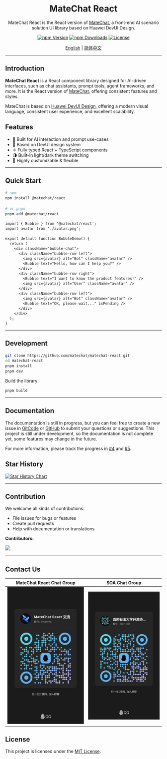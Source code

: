 <div align="center">
  <h1>MateChat React</h1>
</div>

<div align="center">

MateChat React is the React version of [MateChat](https://github.com/DevCloudFE/MateChat), a front-end AI scenario solution UI library based on Huawei DevUI Design.


[![npm Version](https://img.shields.io/npm/v/@matechat/react.svg)](https://www.npmjs.com/package/@matechat/react)
[![npm Downloads](https://img.shields.io/npm/dm/@matechat/react.svg)](https://www.npmjs.com/package/@matechat/react)
[![License](https://img.shields.io/badge/license-MIT-blue.svg)](./LICENSE)

</div>

<div align="center">

[English](./README.md) | [简体中文](./README.zh-CN.md)

</div>

---

## Introduction

**MateChat React** is a React component library designed for AI-driven interfaces, such as chat assistants, prompt tools, agent frameworks, and more. It is the React version of [MateChat](https://github.com/DevCloudFE/MateChat), offering consistent features and styles.

MateChat is based on [Huawei DevUI Design](https://devui.design/), offering a modern visual language, consistent user experience, and excellent scalability.

## Features

- 🧠 Built for AI interaction and prompt use-cases
- 🎨 Based on DevUI design system
- ⚛️ Fully typed React + TypeScript components
- 🌗 Built-in light/dark theme switching
- 🔌 Highly customizable & flexible

---

## Quick Start

```bash
# npm
npm install @matechat/react

# or pnpm
pnpm add @matechat/react
```

```tsx
import { Bubble } from '@matechat/react';
import avatar from './avatar.png';

export default function BubbleDemo() {
  return (
    <div className="bubble-chat">
      <div className="bubble-row left">
        <img src={avatar} alt="Bot" className="avatar" />
        <Bubble text="Hello, how can I help you?" />
      </div>
      <div className="bubble-row right">
        <Bubble text="I want to know the product features!" />
        <img src={avatar} alt="User" className="avatar" />
      </div>
      <div className="bubble-row left">
        <img src={avatar} alt="Bot" className="avatar" />
        <Bubble text="OK, please wait..." isPending />
      </div>
    </div>
  );
}
```

---

## Development

```bash
git clone https://github.com/matechat/matechat-react.git
cd matechat-react
pnpm install
pnpm dev
```

Build the library:

```bash
pnpm build
```

---

## Documentation

The documentation is still in progress, but you can feel free to create a new issue in [GitCode](https://gitcode.com/DevCloudFE/MateChat/issues) or [GitHub](https://github.com/DevCloudFE/MateChat/issues) to submit your questions or suggestions. This project is still under development, so the documentation is not complete yet, some features may change in the future.

For more information, please track the progress in [#4](https://github.com/DevCloudFE/matechat-react/issues/4) and [#5](https://github.com/DevCloudFE/MateChat/issues/5).





## Star History

[![Star History Chart](https://api.star-history.com/svg?repos=DevCloudFE/matechat-react&type=Date)](https://www.star-history.com/#DevCloudFE/matechat-react&Date)

---

## Contribution

We welcome all kinds of contributions:

* File issues for bugs or features
* Create pull requests
* Help with documentation or translations


**Contributors:**

<a href="https://github.com/DevCloudFE/matechat-react/graphs/contributors">
  <img src="https://contrib.rocks/image?repo=DevCloudFE/matechat-react" />
</a>

---

## Contact Us

|                                              MateChat React Chat Group                                               |                                         SOA Chat Group                                          |
| :------------------------------------------------------------------------------------------------------------------: | :---------------------------------------------------------------------------------------------: |
| [<img alt="MateChat React Chat Group" src="./assets/matechat-react-qq-group.jpg" />](https://qm.qq.com/q/aMLehEXzBm) | [<img alt="SOAt Chat Group" src="./assets/soa-qq-group.jpg" />](https://qm.qq.com/q/lOocKriX74) |

## License

This project is licensed under the [MIT License](./LICENSE).